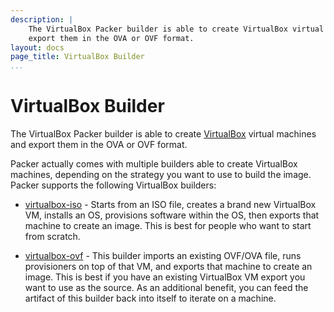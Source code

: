```yaml
---
description: |
    The VirtualBox Packer builder is able to create VirtualBox virtual machines and
    export them in the OVA or OVF format.
layout: docs
page_title: VirtualBox Builder
...
```


# VirtualBox Builder

The VirtualBox Packer builder is able to create
[VirtualBox](http://www.virtualbox.org) virtual machines and export them in the
OVA or OVF format.

Packer actually comes with multiple builders able to create VirtualBox machines,
depending on the strategy you want to use to build the image. Packer supports
the following VirtualBox builders:

- [virtualbox-iso](/docs/builders/virtualbox-iso.html) - Starts from an ISO
  file, creates a brand new VirtualBox VM, installs an OS, provisions software
  within the OS, then exports that machine to create an image. This is best for
  people who want to start from scratch.

- [virtualbox-ovf](/docs/builders/virtualbox-ovf.html) - This builder imports an
  existing OVF/OVA file, runs provisioners on top of that VM, and exports that
  machine to create an image. This is best if you have an existing VirtualBox VM
  export you want to use as the source. As an additional benefit, you can feed
  the artifact of this builder back into itself to iterate on a machine.
